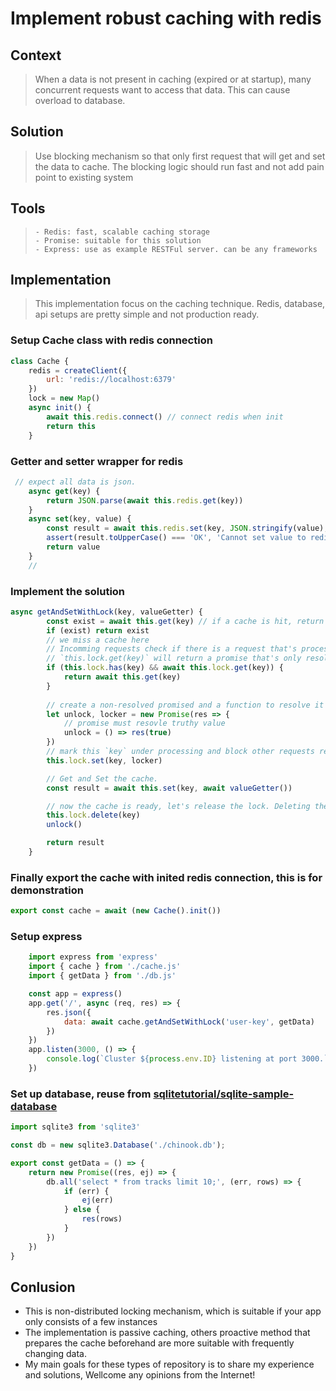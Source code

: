 # Implement robust caching with redis
## Context
> When a data is not present in caching (expired or at startup), many concurrent requests want to access that data. This can cause overload to database.
## Solution
> Use blocking mechanism so that only first request that will get and set the data to cache. The blocking logic should run fast and not add pain point to existing system
## Tools
>     - Redis: fast, scalable caching storage
>     - Promise: suitable for this solution
>     - Express: use as example RESTFul server. can be any frameworks
## Implementation
> This implementation focus on the caching technique. Redis, database, api setups are pretty simple and not production ready.
### Setup Cache class with redis connection

```js 
class Cache {
    redis = createClient({
        url: 'redis://localhost:6379'
    })
    lock = new Map()
    async init() {
        await this.redis.connect() // connect redis when init
        return this
    }
```
###  Getter and setter wrapper for redis
```js 
 // expect all data is json.
    async get(key) {
        return JSON.parse(await this.redis.get(key))
    }
    async set(key, value) {
        const result = await this.redis.set(key, JSON.stringify(value), { EX: 10 })
        assert(result.toUpperCase() === 'OK', 'Cannot set value to redis' + result)
        return value
    }
    //
```
### Implement the solution
  


```js
async getAndSetWithLock(key, valueGetter) {
        const exist = await this.get(key) // if a cache is hit, return it
        if (exist) return exist
        // we miss a cache here
        // Incomming requests check if there is a request that's processing the missed cache. 
        // `this.lock.get(key)` will return a promise that's only resolved only when the cache is renewed.
        if (this.lock.has(key) && await this.lock.get(key)) {
            return await this.get(key)
        }
        
        // create a non-resolved promised and a function to resolve it manually later.
        let unlock, locker = new Promise(res => {
            // promise must resovle truthy value
            unlock = () => res(true)
        })
        // mark this `key` under processing and block other requests retrieving it.
        this.lock.set(key, locker)

        // Get and Set the cache.
        const result = await this.set(key, await valueGetter())

        // now the cache is ready, let's release the lock. Deleting the lock after use make it not leaking memory.
        this.lock.delete(key)
        unlock()

        return result
    }

```
### Finally export the cache with inited redis connection, this is for demonstration

```js
export const cache = await (new Cache().init())
```

### Setup express

```js
    import express from 'express'
    import { cache } from './cache.js'
    import { getData } from './db.js'

    const app = express()
    app.get('/', async (req, res) => {
        res.json({
            data: await cache.getAndSetWithLock('user-key', getData)
        })
    })
    app.listen(3000, () => {
        console.log(`Cluster ${process.env.ID} listening at port 3000.`);
    })

```
### Set up database, reuse from [sqlitetutorial/sqlite-sample-database](https://www.sqlitetutorial.net/sqlite-sample-database/)

```js
import sqlite3 from 'sqlite3'

const db = new sqlite3.Database('./chinook.db');

export const getData = () => {
    return new Promise((res, ej) => {
        db.all('select * from tracks limit 10;', (err, rows) => {
            if (err) {
                ej(err)
            } else {
                res(rows)
            }
        })
    })
}

```

## Conlusion
 - This is non-distributed locking mechanism, which is suitable if your app only consists of a few instances
 - The implementation is passive caching, others proactive method that prepares the cache beforehand are more suitable with frequently changing data.
 - My main goals for these types of repository is to share my experience and solutions, Wellcome any opinions from the Internet!